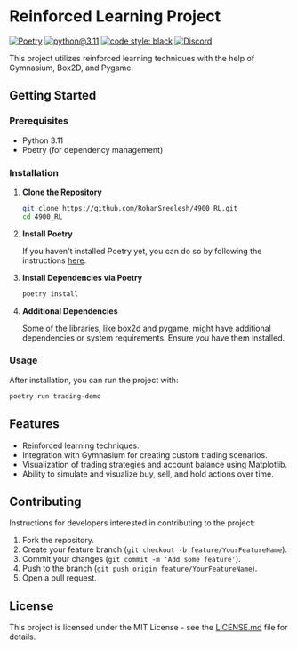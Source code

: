 # Reinforced Learning Project

[![Poetry](https://img.shields.io/endpoint?url=https://python-poetry.org/badge/v0.json)](https://python-poetry.org/)
[![python@3.11](https://img.shields.io/badge/Python-3.11-blue)](https://www.python.org/downloads/release/python-390/)
[![code style: black](https://img.shields.io/badge/code%20style-black-000000.svg)](https://github.com/psf/black)
[![Discord](https://img.shields.io/badge/%20discord%20-blue)](https://discord.gg/KY7HGvfw)

This project utilizes reinforced learning techniques with the help of Gymnasium, Box2D, and Pygame.

## Getting Started

### Prerequisites

- Python 3.11
- Poetry (for dependency management)

### Installation

1. **Clone the Repository**

   ```bash
   git clone https://github.com/RohanSreelesh/4900_RL.git
   cd 4900_RL
   ```

2. **Install Poetry**

   If you haven't installed Poetry yet, you can do so by following the instructions [here](https://python-poetry.org/docs/#installation).

3. **Install Dependencies via Poetry**

   ```bash
   poetry install
   ```

4. **Additional Dependencies**

   Some of the libraries, like box2d and pygame, might have additional dependencies or system requirements. Ensure you have them installed.

### Usage

After installation, you can run the project with:

```bash
poetry run trading-demo
```

## Features

- Reinforced learning techniques.
- Integration with Gymnasium for creating custom trading scenarios.
- Visualization of trading strategies and account balance using Matplotlib.
- Ability to simulate and visualize buy, sell, and hold actions over time.

## Contributing

Instructions for developers interested in contributing to the project:

1. Fork the repository.
2. Create your feature branch (`git checkout -b feature/YourFeatureName`).
3. Commit your changes (`git commit -m 'Add some feature'`).
4. Push to the branch (`git push origin feature/YourFeatureName`).
5. Open a pull request.

## License

This project is licensed under the MIT License - see the [LICENSE.md](LICENSE.md) file for details.
